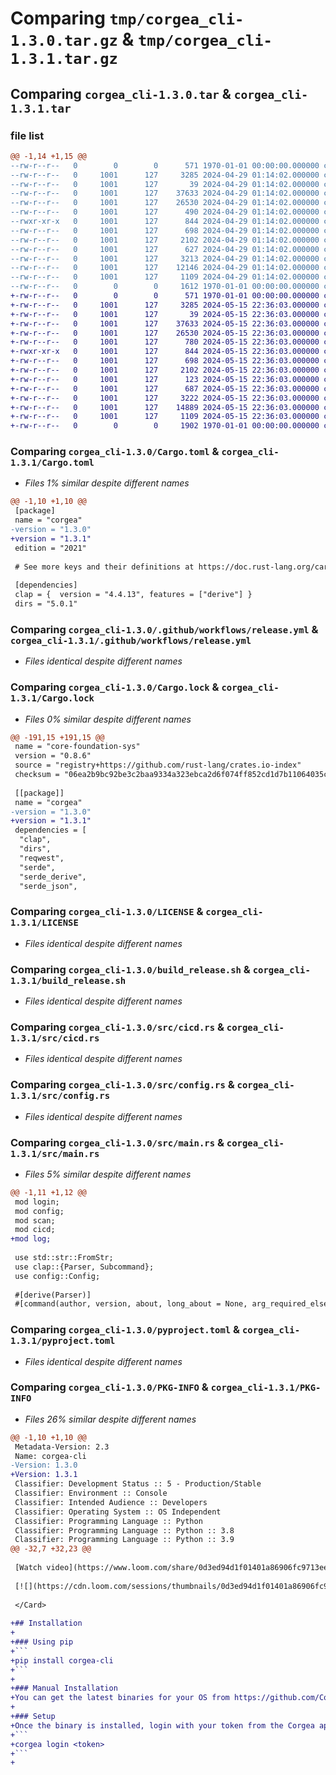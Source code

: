 # Comparing `tmp/corgea_cli-1.3.0.tar.gz` & `tmp/corgea_cli-1.3.1.tar.gz`

## Comparing `corgea_cli-1.3.0.tar` & `corgea_cli-1.3.1.tar`

### file list

```diff
@@ -1,14 +1,15 @@
--rw-r--r--   0        0        0      571 1970-01-01 00:00:00.000000 corgea_cli-1.3.0/Cargo.toml
--rw-r--r--   0     1001      127     3285 2024-04-29 01:14:02.000000 corgea_cli-1.3.0/.github/workflows/release.yml
--rw-r--r--   0     1001      127       39 2024-04-29 01:14:02.000000 corgea_cli-1.3.0/.gitignore
--rw-r--r--   0     1001      127    37633 2024-04-29 01:14:02.000000 corgea_cli-1.3.0/Cargo.lock
--rw-r--r--   0     1001      127    26530 2024-04-29 01:14:02.000000 corgea_cli-1.3.0/LICENSE
--rw-r--r--   0     1001      127      490 2024-04-29 01:14:02.000000 corgea_cli-1.3.0/README.md
--rwxr-xr-x   0     1001      127      844 2024-04-29 01:14:02.000000 corgea_cli-1.3.0/build_release.sh
--rw-r--r--   0     1001      127      698 2024-04-29 01:14:02.000000 corgea_cli-1.3.0/src/cicd.rs
--rw-r--r--   0     1001      127     2102 2024-04-29 01:14:02.000000 corgea_cli-1.3.0/src/config.rs
--rw-r--r--   0     1001      127      627 2024-04-29 01:14:02.000000 corgea_cli-1.3.0/src/login.rs
--rw-r--r--   0     1001      127     3213 2024-04-29 01:14:02.000000 corgea_cli-1.3.0/src/main.rs
--rw-r--r--   0     1001      127    12146 2024-04-29 01:14:02.000000 corgea_cli-1.3.0/src/scan.rs
--rw-r--r--   0     1001      127     1109 2024-04-29 01:14:02.000000 corgea_cli-1.3.0/pyproject.toml
--rw-r--r--   0        0        0     1612 1970-01-01 00:00:00.000000 corgea_cli-1.3.0/PKG-INFO
+-rw-r--r--   0        0        0      571 1970-01-01 00:00:00.000000 corgea_cli-1.3.1/Cargo.toml
+-rw-r--r--   0     1001      127     3285 2024-05-15 22:36:03.000000 corgea_cli-1.3.1/.github/workflows/release.yml
+-rw-r--r--   0     1001      127       39 2024-05-15 22:36:03.000000 corgea_cli-1.3.1/.gitignore
+-rw-r--r--   0     1001      127    37633 2024-05-15 22:36:03.000000 corgea_cli-1.3.1/Cargo.lock
+-rw-r--r--   0     1001      127    26530 2024-05-15 22:36:03.000000 corgea_cli-1.3.1/LICENSE
+-rw-r--r--   0     1001      127      780 2024-05-15 22:36:03.000000 corgea_cli-1.3.1/README.md
+-rwxr-xr-x   0     1001      127      844 2024-05-15 22:36:03.000000 corgea_cli-1.3.1/build_release.sh
+-rw-r--r--   0     1001      127      698 2024-05-15 22:36:03.000000 corgea_cli-1.3.1/src/cicd.rs
+-rw-r--r--   0     1001      127     2102 2024-05-15 22:36:03.000000 corgea_cli-1.3.1/src/config.rs
+-rw-r--r--   0     1001      127      123 2024-05-15 22:36:03.000000 corgea_cli-1.3.1/src/log.rs
+-rw-r--r--   0     1001      127      687 2024-05-15 22:36:03.000000 corgea_cli-1.3.1/src/login.rs
+-rw-r--r--   0     1001      127     3222 2024-05-15 22:36:03.000000 corgea_cli-1.3.1/src/main.rs
+-rw-r--r--   0     1001      127    14889 2024-05-15 22:36:03.000000 corgea_cli-1.3.1/src/scan.rs
+-rw-r--r--   0     1001      127     1109 2024-05-15 22:36:03.000000 corgea_cli-1.3.1/pyproject.toml
+-rw-r--r--   0        0        0     1902 1970-01-01 00:00:00.000000 corgea_cli-1.3.1/PKG-INFO
```

### Comparing `corgea_cli-1.3.0/Cargo.toml` & `corgea_cli-1.3.1/Cargo.toml`

 * *Files 1% similar despite different names*

```diff
@@ -1,10 +1,10 @@
 [package]
 name = "corgea"
-version = "1.3.0"
+version = "1.3.1"
 edition = "2021"
 
 # See more keys and their definitions at https://doc.rust-lang.org/cargo/reference/manifest.html
 
 [dependencies]
 clap = {  version = "4.4.13", features = ["derive"] }
 dirs = "5.0.1"
```

### Comparing `corgea_cli-1.3.0/.github/workflows/release.yml` & `corgea_cli-1.3.1/.github/workflows/release.yml`

 * *Files identical despite different names*

### Comparing `corgea_cli-1.3.0/Cargo.lock` & `corgea_cli-1.3.1/Cargo.lock`

 * *Files 0% similar despite different names*

```diff
@@ -191,15 +191,15 @@
 name = "core-foundation-sys"
 version = "0.8.6"
 source = "registry+https://github.com/rust-lang/crates.io-index"
 checksum = "06ea2b9bc92be3c2baa9334a323ebca2d6f074ff852cd1d7b11064035cd3868f"
 
 [[package]]
 name = "corgea"
-version = "1.3.0"
+version = "1.3.1"
 dependencies = [
  "clap",
  "dirs",
  "reqwest",
  "serde",
  "serde_derive",
  "serde_json",
```

### Comparing `corgea_cli-1.3.0/LICENSE` & `corgea_cli-1.3.1/LICENSE`

 * *Files identical despite different names*

### Comparing `corgea_cli-1.3.0/build_release.sh` & `corgea_cli-1.3.1/build_release.sh`

 * *Files identical despite different names*

### Comparing `corgea_cli-1.3.0/src/cicd.rs` & `corgea_cli-1.3.1/src/cicd.rs`

 * *Files identical despite different names*

### Comparing `corgea_cli-1.3.0/src/config.rs` & `corgea_cli-1.3.1/src/config.rs`

 * *Files identical despite different names*

### Comparing `corgea_cli-1.3.0/src/main.rs` & `corgea_cli-1.3.1/src/main.rs`

 * *Files 5% similar despite different names*

```diff
@@ -1,11 +1,12 @@
 mod login;
 mod config;
 mod scan;
 mod cicd;
+mod log;
 
 use std::str::FromStr;
 use clap::{Parser, Subcommand};
 use config::Config;
 
 #[derive(Parser)]
 #[command(author, version, about, long_about = None, arg_required_else_help = true)]
```

### Comparing `corgea_cli-1.3.0/pyproject.toml` & `corgea_cli-1.3.1/pyproject.toml`

 * *Files identical despite different names*

### Comparing `corgea_cli-1.3.0/PKG-INFO` & `corgea_cli-1.3.1/PKG-INFO`

 * *Files 26% similar despite different names*

```diff
@@ -1,10 +1,10 @@
 Metadata-Version: 2.3
 Name: corgea-cli
-Version: 1.3.0
+Version: 1.3.1
 Classifier: Development Status :: 5 - Production/Stable
 Classifier: Environment :: Console
 Classifier: Intended Audience :: Developers
 Classifier: Operating System :: OS Independent
 Classifier: Programming Language :: Python
 Classifier: Programming Language :: Python :: 3.8
 Classifier: Programming Language :: Python :: 3.9
@@ -32,7 +32,23 @@
 
 [Watch video](https://www.loom.com/share/0d3ed94d1f01401a86906fc9713ee709?sid=b11c1f5a-66ff-4dbf-a83a-c9bea15a5d7b)
 
 [![](https://cdn.loom.com/sessions/thumbnails/0d3ed94d1f01401a86906fc9713ee709-with-play.gif)](https://www.loom.com/share/0d3ed94d1f01401a86906fc9713ee709?sid=b11c1f5a-66ff-4dbf-a83a-c9bea15a5d7b)
 
 </Card>
 
+## Installation
+
+### Using pip
+```
+pip install corgea-cli
+```
+
+### Manual Installation
+You can get the latest binaries for your OS from https://github.com/Corgea/cli/releases.
+
+### Setup
+Once the binary is installed, login with your token from the Corgea app.
+```
+corgea login <token>
+```
+
```

